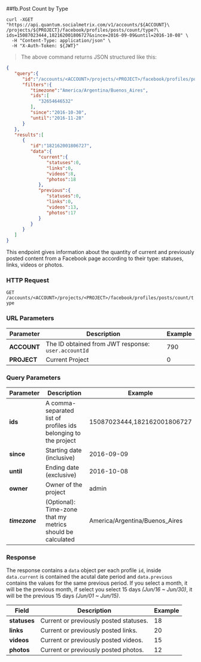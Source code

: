 ##fb.Post Count by Type  
```shell
curl -XGET "https://api.quantum.socialmetrix.com/v1/accounts/${ACCOUNT}\
/projects/${PROJECT}/facebook/profiles/posts/count/type?\
ids=15087023444,182162001806727&since=2016-09-09&until=2016-10-08" \
  -H "Content-Type: application/json" \
  -H "X-Auth-Token: ${JWT}"
```

> The above command returns JSON structured like this:

```json
{  
   "query":{  
      "id":"/accounts/<ACCOUNT>/projects/<PROJECT>/facebook/profiles/posts/count/type",
      "filters":{  
         "timezone":"America/Argentina/Buenos_Aires",
         "ids":[  
            "32654646532"
         ],
         "since":"2016-10-30",
         "until":"2016-11-28"
      }
   },
   "results":[  
      {  
         "id":"182162001806727",
         "data":{  
            "current":{  
               "statuses":0,
               "links":0,
               "videos":8,
               "photos":18
            },
            "previous":{  
               "statuses":0,
               "links":0,
               "videos":13,
               "photos":17
            }
         }
      }
   ]
}
```

This endpoint gives information about the quantity of current and previously posted content from a Facebook page according to their type: statuses, links, videos or photos.

### HTTP Request

`GET /accounts/<ACCOUNT>/projects/<PROJECT>/facebook/profiles/posts/count/type`

### URL Parameters

Parameter | Description | Example
--------- | ----------- | -----------
**ACCOUNT** | The ID obtained from JWT response: `user.accountId` | 790
**PROJECT** | Current Project | 0

### Query Parameters

Parameter | Description | Example
--------- | ----------- | -----------
**ids** | A comma-separated list of profiles ids belonging to the project | 15087023444,182162001806727
**since** | Starting date (inclusive) | 2016-09-09
**until** | Ending date (exclusive) | 2016-10-08
**owner** | Owner of the project | admin
***timezone*** | (Optional): Time-zone that my metrics should be calculated | America/Argentina/Buenos_Aires

### Response

The response contains a `data` object per each profile `id`, inside `data.current` is contained the acutal date period and `data.previous` contains the values for the same previous period. If you select a month, it will be the previous month, if select you select 15 days *(Jun/16 ~ Jun/30)*, it will be the previous 15 days *(Jun/01 ~ Jun/15)*. 

Field | Description | Example
--------- | ----------- | -----------
**statuses** | Current or previously posted statuses. | 18
**links** | Current or previously posted links. | 20
**videos** | Current or previously posted videos. | 15
**photos** | Current or previously posted photos. | 12

 
